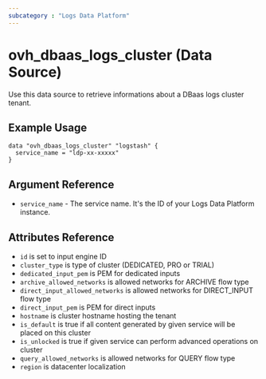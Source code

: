 ```yaml
---
subcategory : "Logs Data Platform"
---
```



# ovh_dbaas_logs_cluster (Data Source)

Use this data source to retrieve informations about a DBaas logs cluster tenant.

## Example Usage

```hcl
data "ovh_dbaas_logs_cluster" "logstash" {
  service_name = "ldp-xx-xxxxx"
}
```

## Argument Reference

* `service_name` - The service name. It's the ID of your Logs Data Platform instance.

## Attributes Reference

* `id` is set to input engine ID
* `cluster_type` is type of cluster (DEDICATED, PRO or TRIAL)
* `dedicated_input_pem` is PEM for dedicated inputs
* `archive_allowed_networks` is allowed networks for ARCHIVE flow type
* `direct_input_allowed_networks` is allowed networks for DIRECT_INPUT flow type
* `direct_input_pem` is PEM for direct inputs
* `hostname` is cluster hostname hosting the tenant
* `is_default` is true if all content generated by given service will be placed on this cluster
* `is_unlocked` is true if given service can perform advanced operations on cluster
* `query_allowed_networks` is allowed networks for QUERY flow type
* `region` is datacenter localization
